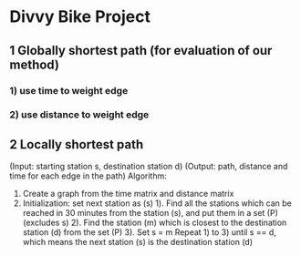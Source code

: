 # Divvy Bike Project

## 1 Globally shortest path (for evaluation of our method)
### 1) use time to weight edge
### 2) use distance to weight edge

## 2 Locally shortest path
(Input: starting station s, destination station d)
(Output: path, distance and time for each edge in the path)
Algorithm: 
1. Create a graph from the time matrix and distance matrix
2. Initialization: set next station as (s)
   1). Find all the stations which can be reached in 30 minutes from the station (s), and put them in a set (P) (excludes s)
   2). Find the station (m) which is closest to the destination station (d) from the set (P)
   3). Set s = m
   Repeat 1) to 3) until s == d, which means the next station (s) is the destination station (d)


